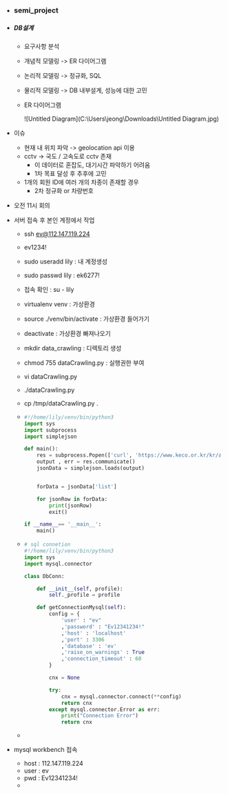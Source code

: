 - ### semi_project

- ##### DB설계

  - 요구사항 분석

  - 개념적 모델링 -> ER 다이어그램

  - 논리적 모델링 -> 정규화, SQL

  - 물리적 모델링 -> DB 내부설계, 성능에 대한 고민

  - ER 다이어그램

    ![Untitled Diagram](C:\Users\jeong\Downloads\Untitled Diagram.jpg)

- 이슈
  - 현재 내 위치 파악 -> geolocation api 이용
  - cctv -> 국도 / 고속도로 cctv 존재 
    - 이 데이터로 혼잡도, 대기시간 파악하기 어려움
    - 1차 목표 달성 후 추후에 고민
  - 1개의 회원 ID에 여러 개의 차종이 존재할 경우
    - 2차 정규화 or 차량번호
- 오전 11시 회의

- 서버 접속 후 본인 계정에서 작업

  - ssh ev@112.147.119.224

  - ev1234!

  - sudo useradd lily : 내 계정생성

  - sudo passwd lily : ek6277!

  - 접속 확인 : su - lily

  - virtualenv venv : 가상환경

  - source ./venv/bin/activate : 가상환경 들어가기

  - deactivate : 가상환경 빠져나오기

  -  mkdir data_crawling : 디렉토리 생성

  - chmod 755 dataCrawling.py : 실행권한 부여

  - vi dataCrawling.py 

  - ./dataCrawling.py

  - cp /tmp/dataCrawling.py .

  - ```python
    #!/home/lily/venv/bin/python3
    import sys
    import subprocess
    import simplejson
    
    def main():
        res = subprocess.Popen(['curl', 'https://www.keco.or.kr/kr/api/evList.ajax'],stdout=subprocess.PIPE, stderr=subprocess.PIPE)
        output , err = res.communicate()
        jsonData = simplejson.loads(output)
    
    
        forData = jsonData['list']
    
        for jsonRow in forData:
            print(jsonRow)
            exit()
    
    if __name__== '__main__':
        main()
    ```

  - ```python
    # sql connetion
    #!/home/lily/venv/bin/python3
    import sys
    import mysql.connector
    
    class DbConn:
    
        def __init__(self, profile):
            self._profile = profile
    
        def getConnectionMysql(self):
            config = {
                'user' : "ev"
                ,'password' : "Ev12341234!"
                ,'host' : 'localhost'
                ,'port' : 3306
                ,'database' : 'ev'
                ,'raise_on_warnings' : True
                ,'connection_timeout' : 60
            }
    
            cnx = None
    
            try:
                cnx = mysql.connector.connect(**config)
                return cnx
            except mysql.connector.Error as err:
                print("Connection Error")
                return cnx
    ```

  - 

- mysql workbench 접속

  - host : 112.147.119.224
  - user : ev
  - pwd : Ev12341234!
  - 